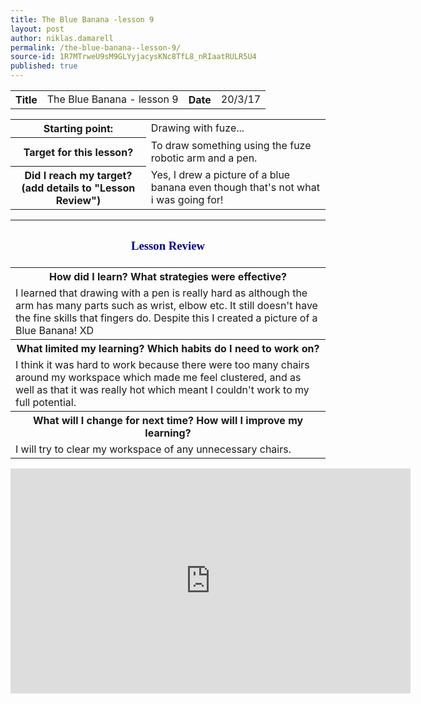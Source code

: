 ```yaml
---
title: The Blue Banana -lesson 9
layout: post
author: niklas.damarell
permalink: /the-blue-banana--lesson-9/
source-id: 1R7MTrweU9sM9GLYyjacysKNc8TfL8_nRIaatRULR5U4
published: true
---
```

<table>
  <tr>
    <th>Title</th>
    <td>The Blue Banana - lesson 9</td>
    <th>Date</th>
    <td>20/3/17</td>
  </tr>
</table>


<table>
  <tr>
    <th>Starting point:</th>
    <td>Drawing with fuze...</td>
  </tr>
  <tr>
    <th>Target for this lesson?</th>
    <td>To draw something using the fuze robotic arm and a pen.</td>
  </tr>
  <tr>
    <th>Did I reach my target? 
(add details to "Lesson Review")</th>
    <td> Yes, I drew a picture of a blue banana even though that's not what i was going for!</td>
  </tr>
</table>


<table>
  <tr>
    <th><h3><font face="Trebuchet MS" style="color:#000099;">Lesson Review </font></h3></th>
  </tr>
  <tr>
    <th>How did I learn? What strategies were effective? </th>
  </tr>
  <tr>
    <td>I learned that drawing with a pen is really hard as although the arm has many parts such as wrist, elbow etc. It still doesn't have the fine skills that fingers do. Despite this I created a picture of a Blue Banana! XD</td>
  </tr>
  <tr>
    <th>What limited my learning? Which habits do I need to work on? </th>
  </tr>
  <tr>
    <td>I think it was hard to work because there were too many chairs around my workspace which made me feel clustered, and as well as that it was really hot which meant I couldn't work to my full potential.</td>
  </tr>
  <tr>
    <th>What will I change for next time? How will I improve my learning?</th>
  </tr>
  <tr>
    <td>I will try to clear my workspace of any unnecessary chairs.</td>
  </tr>
</table>

<iframe width="640" height="360" src="https://www.youtube.com/embed/F0bdrSNCnD4?rel=0" frameborder="0" allowfullscreen></iframe>
